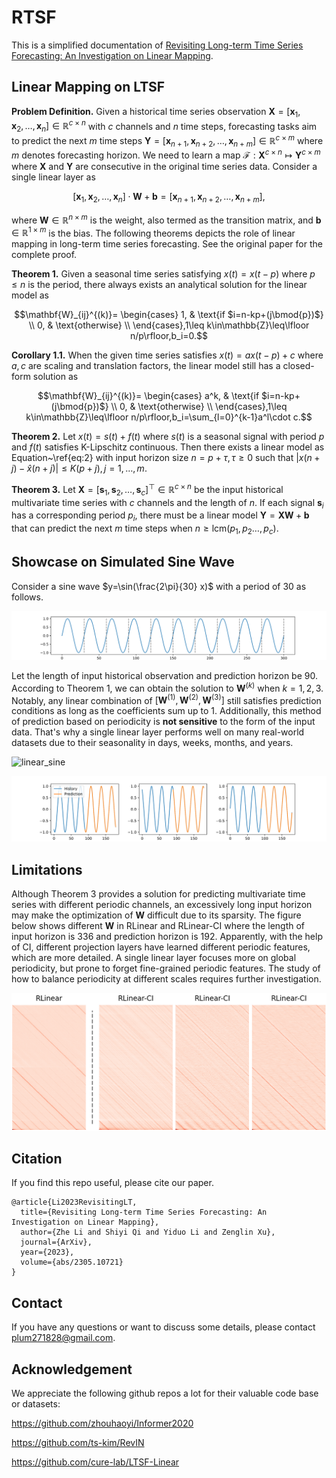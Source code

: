 # RTSF
This is a simplified documentation of [Revisiting Long-term Time Series Forecasting: An Investigation on Linear Mapping](https://arxiv.org/abs/2305.10721).

## Linear Mapping on LTSF

**Problem Definition.** Given a historical time series observation $\mathbf{X}=[\boldsymbol{x}_1,\boldsymbol{x}_2,\dots,\boldsymbol{x}_n]\in\mathbb{R}^{c\times n}$ with $c$ channels and $n$ time steps, forecasting tasks aim to predict the next $m$ time steps $\mathbf{Y}=[\boldsymbol{x}_{n+1},\boldsymbol{x}_{n+2},\dots,\boldsymbol{x}_{n+m}]\in\mathbb{R}^{c\times m}$ where $m$ denotes forecasting horizon. We need to learn a map $\mathcal{F}:\mathbf{X}^{c\times n}\mapsto\mathbf{Y}^{c\times m}$ where $\mathbf{X}$ and $\mathbf{Y}$ are consecutive in the original time series data. Consider a single linear layer as

$$[\boldsymbol{x}_1, \boldsymbol{x}_2, \dots, \boldsymbol{x}_n]\cdot\mathbf{W}+\mathbf{b}=[\boldsymbol{x}_{n+1}, \boldsymbol{x}_{n+2}, \dots, \boldsymbol{x}_{n+m}],$$

where $\mathbf{W}\in\mathbb{R}^{n\times m}$ is the weight, also termed as the transition matrix, and $\mathbf{b}\in\mathbb{R}^{1\times m}$ is the bias. The following theorems depicts the role of linear mapping in long-term time series forecasting. See the original paper for the complete proof.

**Theorem 1.** Given a seasonal time series satisfying $x(t)=x(t-p)$ where $p\leq n$ is the period, there always exists an analytical solution for the linear model as

$$\mathbf{W}_{ij}^{(k)}=
\begin{cases}
  1, & \text{if $i=n-kp+(j\bmod{p})$} \\
  0, & \text{otherwise} \\
\end{cases},1\leq k\in\mathbb{Z}\leq\lfloor n/p\rfloor,b_i=0.$$

**Corollary 1.1.** When the given time series satisfies $x(t)=ax(t-p)+c$ where $a,c$ are scaling and translation factors, the linear model still has a closed-form solution as

$$\mathbf{W}_{ij}^{(k)}=
\begin{cases}
  a^k, & \text{if $i=n-kp+(j\bmod{p})$} \\
  0, & \text{otherwise} \\
\end{cases},1\leq k\in\mathbb{Z}\leq\lfloor n/p\rfloor,b_i=\sum_{l=0}^{k-1}a^l\cdot c.$$

**Theorem 2.** Let $x(t)=s(t)+f(t)$ where $s(t)$ is a seasonal signal with period $p$ and $f(t)$ satisfies K-Lipschitz continuous. Then there exists a linear model as Equation~\ref{eq:2} with input horizon size $n=p+\tau,\tau\geq0$ such that $\vert x(n+j)-\hat{x}(n+j)\vert\leq K(p+j), j=1,\dots,m$.

**Theorem 3.** Let $\mathbf{X}=[\boldsymbol{s}_1,\boldsymbol{s}_2,\dots,\boldsymbol{s}_c]^\top\in\mathbb{R}^{c\times n}$ be the input historical multivariate time series with $c$ channels and the length of $n$. If each signal $\boldsymbol{s}_i$ has a corresponding period $p_i$, there must be a linear model $\mathbf{Y}=\mathbf{X}\mathbf{W}+\mathbf{b}$ that can predict the next $m$ time steps when $n\geq\text{lcm}(p_1,p_2\dots,p_c)$.

## Showcase on Simulated Sine Wave

Consider a sine wave $y=\sin(\frac{2\pi}{30} x)$ with a period of 30 as follows. 

![sine](pics/sine.svg)

Let the length of input historical observation and prediction horizon be 90. According to Theorem 1, we can obtain the solution to $\mathbf{W}^{(k)}$ when $k=1,2,3$. Notably, any linear combination of $[\mathbf{W}^{(1)},\mathbf{W}^{(2)},\mathbf{W}^{(3)}]$ still satisfies prediction conditions as long as the coefficients sum up to 1. Additionally, this method of prediction based on periodicity is **not sensitive** to the form of the input data. That's why a single linear layer performs well on many real-world datasets due to their seasonality in days, weeks, months, and years.

![linear_sine](pics/linear_sine.svg)

![sine_pred](pics/sine_pred.svg)

## Limitations

Although Theorem 3 provides a solution for predicting multivariate time series with different periodic channels, an excessively long input horizon may make the optimization of $\mathbf{W}$ difficult due to its sparsity. The figure below shows different $\mathbf{W}$ in RLinear and RLinear-CI where the length of input horizon is 336 and prediction horizon is 192. Apparently, with the help of CI, different projection layers have learned different periodic features, which are more detailed. A single linear layer focuses more on global periodicity, but prone to forget fine-grained periodic features. The study of how to balance periodicity at different scales requires further investigation.

![ECL](pics/ECL.png)

## Citation

If you find this repo useful, please cite our paper. 

```
@article{Li2023RevisitingLT,
  title={Revisiting Long-term Time Series Forecasting: An Investigation on Linear Mapping},
  author={Zhe Li and Shiyi Qi and Yiduo Li and Zenglin Xu},
  journal={ArXiv},
  year={2023},
  volume={abs/2305.10721}
}
```

## Contact

If you have any questions or want to discuss some details, please contact plum271828@gmail.com.

## Acknowledgement

We appreciate the following github repos a lot for their valuable code base or datasets:

https://github.com/zhouhaoyi/Informer2020

https://github.com/ts-kim/RevIN

https://github.com/cure-lab/LTSF-Linear
